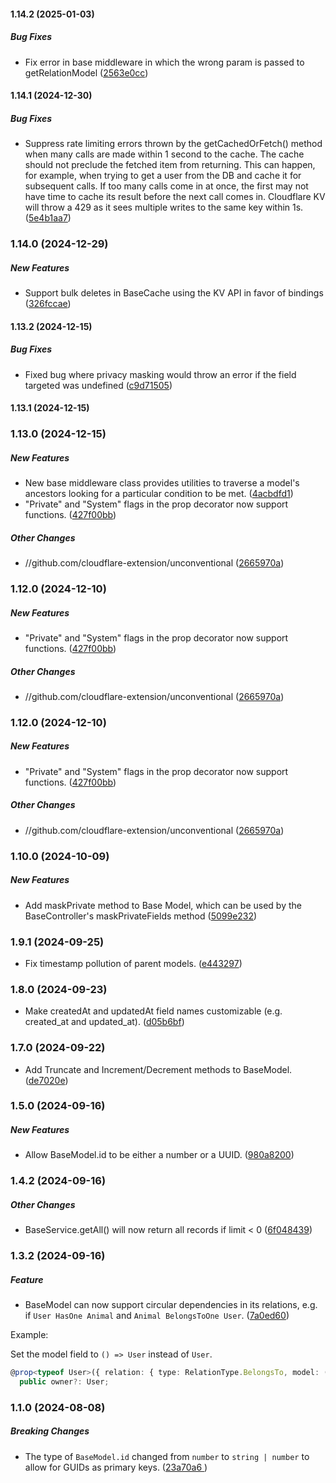 #### 1.14.2 (2025-01-03)

##### Bug Fixes

*  Fix error in base middleware in which the wrong param is passed to getRelationModel ([2563e0cc](https://github.com/cloudflare-extension/unconventional/commit/2563e0cc9add551937f58b2a6e9e201b92e01467))

#### 1.14.1 (2024-12-30)

##### Bug Fixes

*  Suppress rate limiting errors thrown by the getCachedOrFetch() method when many calls are made within 1 second to the cache. The cache should not preclude the fetched item from returning. This can happen, for example, when trying to get a user from the DB and cache it for subsequent calls. If too many calls come in at once, the first may not have time to cache its result before the next call comes in. Cloudflare KV will throw a 429 as it sees multiple writes to the same key within 1s. ([5e4b1aa7](https://github.com/cloudflare-extension/unconventional/commit/5e4b1aa726d1e91f2a6eead00313401498f6ab55))

### 1.14.0 (2024-12-29)

##### New Features

*  Support bulk deletes in BaseCache using the KV API in favor of bindings ([326fccae](https://github.com/cloudflare-extension/unconventional/commit/326fccae32eb1680ae1138ee2373a19b31af31df))

#### 1.13.2 (2024-12-15)

##### Bug Fixes

*  Fixed bug where privacy masking would throw an error if the field targeted was undefined ([c9d71505](https://github.com/cloudflare-extension/unconventional/commit/c9d715057a6894449720290591c8f714adecce53))

#### 1.13.1 (2024-12-15)

### 1.13.0 (2024-12-15)

##### New Features

*  New base middleware class provides utilities to traverse a model's ancestors looking for a particular condition to be met. ([4acbdfd1](https://github.com/cloudflare-extension/unconventional/commit/4acbdfd141172bb0daee27f276aee6e9145f4da3))
*  "Private" and "System" flags in the prop decorator now support functions. ([427f00bb](https://github.com/cloudflare-extension/unconventional/commit/427f00bbd3cf4f5ad16783e46aefc793862d8976))

##### Other Changes

* //github.com/cloudflare-extension/unconventional ([2665970a](https://github.com/cloudflare-extension/unconventional/commit/2665970aeb772143d728d189b6e9e573583f8494))

### 1.12.0 (2024-12-10)

##### New Features

*  "Private" and "System" flags in the prop decorator now support functions. ([427f00bb](https://github.com/cloudflare-extension/unconventional/commit/427f00bbd3cf4f5ad16783e46aefc793862d8976))

##### Other Changes

* //github.com/cloudflare-extension/unconventional ([2665970a](https://github.com/cloudflare-extension/unconventional/commit/2665970aeb772143d728d189b6e9e573583f8494))

### 1.12.0 (2024-12-10)

##### New Features

*  "Private" and "System" flags in the prop decorator now support functions. ([427f00bb](https://github.com/cloudflare-extension/unconventional/commit/427f00bbd3cf4f5ad16783e46aefc793862d8976))

##### Other Changes

* //github.com/cloudflare-extension/unconventional ([2665970a](https://github.com/cloudflare-extension/unconventional/commit/2665970aeb772143d728d189b6e9e573583f8494))

### 1.10.0 (2024-10-09)

##### New Features

*  Add maskPrivate method to Base Model, which can be used by the BaseController's maskPrivateFields method ([5099e232](https://github.com/cloudflare-extension/unconventional/commit/5099e23276f367dad26320e3a09064875bf32f23))

### 1.9.1 (2024-09-25)

*  Fix timestamp pollution of parent models. ([e443297](https://github.com/cloudflare-extension/unconventional/commit/e443297f97cee4597989efa7437417495bff5887))

### 1.8.0 (2024-09-23)

*  Make createdAt and updatedAt field names customizable (e.g. created_at and updated_at). ([d05b6bf](https://github.com/cloudflare-extension/unconventional/commit/d05b6bf152baaf3f411c2e87cdff9749a8ba4621))

### 1.7.0 (2024-09-22)

*  Add Truncate and Increment/Decrement methods to BaseModel. ([de7020e](https://github.com/cloudflare-extension/unconventional/commit/de7020e3acafd7385ff50bf47b186abac8b4962e))

### 1.5.0 (2024-09-16)

##### New Features

*  Allow BaseModel.id to be either a number or a UUID. ([980a8200](https://github.com/cloudflare-extension/unconventional/commit/980a82009cd48280c1a43fa5de85d2b27244c5ab))

### 1.4.2 (2024-09-16)

##### Other Changes

*  BaseService.getAll() will now return all records if limit < 0 ([6f048439](https://github.com/cloudflare-extension/unconventional/commit/6f048439c96e43127c6d99abb83039db2ac63452))

### 1.3.2 (2024-09-16)

##### Feature

*  BaseModel can now support circular dependencies in its relations, e.g. if `User HasOne Animal` and `Animal BelongsToOne User`. ([7a0ed60](https://github.com/cloudflare-extension/unconventional/commit/7a0ed609c64c227436595623ecde7c3c4162b415))

Example: 

Set the model field to `() => User` instead of `User`.
```typescript
@prop<typeof User>({ relation: { type: RelationType.BelongsTo, model: () => User, from: "user_id", to: "id" } })
  public owner?: User;
```

### 1.1.0 (2024-08-08)

##### Breaking Changes

*  The type of `BaseModel.id` changed from `number` to `string | number` to allow for GUIDs as primary keys. ([23a70a6
](https://github.com/cloudflare-extension/unconventional/commit/23a70a6d52cada8e6451b69d74ccdaf120faa3b5))
